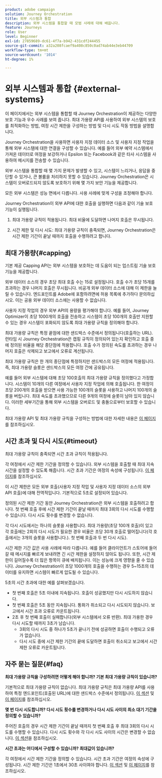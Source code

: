 ```yaml
---
product: adobe campaign
solution: Journey Orchestration
title: 외부 시스템과 통합
description: 외부 시스템을 통합할 때 모범 사례에 대해 배웁니다.
feature: Journeys
role: User
level: Beginner
exl-id: 27859689-dc61-4f7a-b942-431cdf244455
source-git-commit: a32a208fcaef9a408c850c0ad74ab44e3eb44709
workflow-type: tm+mt
source-wordcount: '1014'
ht-degree: 1%

---
```


# 외부 시스템과 통합 {#external-systems}

이 페이지에서는 외부 시스템을 통합할 때 Journey Orchestration이 제공하는 다양한 보호 기능과 우수 사례를 보여 줍니다. 최대 가용량 API를 사용하여 외부 시스템의 보호를 최적화하는 방법, 여정 시간 제한을 구성하는 방법 및 다시 시도 작동 방법을 설명합니다.

Journey Orchestration을 사용하면 사용자 지정 데이터 소스 및 사용자 지정 작업을 통해 외부 시스템에 대한 연결을 구성할 수 있습니다. 예를 들어 외부 예약 시스템에서 가져온 데이터로 여정을 보강하거나 Epsilon 또는 Facebook과 같은 타사 시스템을 사용하여 메시지를 전송할 수 있습니다.

외부 시스템을 통합할 때 몇 가지 문제가 발생할 수 있고, 시스템이 느리거나, 응답을 중단할 수 있거나, 큰 볼륨을 처리하지 못할 수 있습니다. Journey Orchestration은 시스템이 오버로드되지 않도록 보호하기 위해 몇 가지 보안 기능을 제공합니다.

모든 외부 시스템은 성능 면에서 다릅니다. 사용 사례에 맞게 구성을 조정해야 합니다.

Journey Orchestration이 외부 API에 대한 호출을 실행하면 다음과 같이 기술 보호 기능이 실행됩니다.

1. 최대 가용량 규칙이 적용됩니다. 최대 비율에 도달하면 나머지 호출은 무시됩니다.

2. 시간 제한 및 다시 시도: 최대 가용량 규칙이 충족되면, Journey Orchestration은 시간 제한 기간이 끝날 때까지 호출을 수행하려고 합니다.

## 최대 가용량{#capping}

기본 제공 Capping API는 외부 시스템을 보호하는 데 도움이 되는 업스트림 기술 보호 기능을 제공합니다.

외부 데이터 소스의 경우 초당 최대 호출 수는 15로 설정됩니다. 호출 수가 초당 15개를 초과하는 경우 나머지 호출은 무시됩니다. 비공개 외부 데이터 소스에 대해 이 제한을 늘릴 수 있습니다. 엔드포인트를 Adobe에 포함하려면에 허용 목록에 추가하다 문의하십시오. 이는 공용 외부 데이터 소스에는 사용할 수 없습니다.

사용자 지정 작업의 경우 외부 API의 용량을 평가해야 합니다. 예를 들어, Journey Optimizer이 초당 1000개의 호출을 전송하고 시스템이 초당 100개의 호출만 지원할 수 있는 경우 시스템이 포화되지 않도록 최대 가용량 규칙을 정의해야 합니다.

최대 가용량 규칙은 특정 끝점에 대한 샌드박스 수준에서 정의됩니다(호출하는 URL). 런타임 시 Journey Orchestration은 캡핑 규칙이 정의되어 있는지 확인하고 호출 중에 정의된 비율을 해당 종단점에 적용합니다. 호출 수가 정의된 속도를 초과하는 경우 나머지 호출은 삭제되고 보고에서 오류로 계산됩니다.

최대 가용량 규칙은 한 개의 종단점에 특정하지만 샌드박스의 모든 여정에 적용됩니다. 즉, 최대 가용량 슬롯은 샌드박스의 모든 여정 간에 공유됩니다.

예를 들어 외부 시스템에 대해 초당 100호출의 최대 가용량 규칙을 정의했다고 가정합니다. 시스템이 10개의 다른 여정에서 사용자 지정 작업에 의해 호출됩니다. 한 여정이 초당 200개의 호출을 받으면 사용 가능한 100개의 슬롯을 사용하고 나머지 100개의 슬롯을 버립니다. 최대 속도를 초과했으므로 다른 9개의 여정에 슬롯이 남아 있지 않습니다. 이러한 세부기간을 통해 외부 시스템을 오버로드 및 충돌으로부터 보호할 수 있습니다.

최대 가용량 API 및 최대 가용량 규칙을 구성하는 방법에 대한 자세한 내용은 [이 페이지](../api/capping.md)를 참조하십시오.

## 시간 초과 및 다시 시도{#timeout}

최대 가용량 규칙이 충족되면 시간 초과 규칙이 적용됩니다.

각 여정에서 시간 제한 기간을 정의할 수 있습니다. 외부 시스템을 호출할 때 최대 지속 시간을 설정할 수 있도록 해줍니다. 시간 초과 기간은 여정의 속성에 구성됩니다. [이 페이지](../building-journeys/changing-properties.md#timeout_and_error)를 참조하십시오.

이 시간 제한은 모든 외부 호출(사용자 지정 작업 및 사용자 지정 데이터 소스의 외부 API 호출)에 대해 전역적입니다. 기본적으로 5초로 설정되어 있습니다.

정의된 시간 제한 기간 동안 Journey Orchestration은 외부 시스템을 호출하려고 합니다. 첫 번째 호출 후에 시간 제한 기간이 끝날 때까지 최대 3회의 다시 시도를 수행할 수 있습니다. 다시 시도 횟수를 변경할 수 없습니다.

각 다시 시도에서는 하나의 슬롯을 사용합니다. 최대 가용량(초당 100개 호출)이 있고 각 호출에는 2회의 다시 시도가 필요한 경우 비율은 초당 30개 호출로 떨어집니다(각 호출에서는 3개의 슬롯을 사용합니다.). 첫 번째 호출과 두 번 다시 시도).

시간 제한 기간 값은 사용 사례에 따라 다릅니다. 예를 들어 클라이언트가 스토어에 들어갈 때 메시지를 빠르게 보내려면 긴 시간 제한을 설정하지 않아도 됩니다. 또한, 시간 제한이 길어질수록 더 많은 항목이 큐에 배치됩니다. 이는 성능에 크게 영향을 줄 수 있습니다. Journey Orchestration이 초당 1000개의 호출을 수행하는 경우 5~15초의 데이터를 유지하면 시스템이 빠르게 압도될 수 있습니다.

5초의 시간 초과에 대한 예를 살펴보겠습니다.

* 첫 번째 호출은 5초 이내에 지속됩니다. 호출이 성공했지만 다시 시도하지 않습니다.
* 첫 번째 호출은 5초 동안 지속됩니다. 통화가 취소되고 다시 시도되지 않습니다. 보고에서 시간 초과 오류로 카운트됩니다.
* 2초 후 첫 번째 호출이 실패합니다(외부 시스템에서 오류 반환). 최대 가용한 경우 다시 시도할 때까지 3초가 남습니다.
   * 3회의 다시 시도 중 하나가 5초가 끝나기 전에 성공하면 호출이 수행되고 오류가 없습니다.
   * 다시 시도 중에 시간 제한 기간의 끝에 도달하면 호출이 취소되고 보고에서 시간 제한 오류로 카운트됩니다.

## 자주 묻는 질문{#faq}

**최대 가용량 규칙을 구성하려면 어떻게 해야 합니까? 기본 최대 가용량 규칙이 있습니까?**

기본적으로 최대 가용량 규칙이 없습니다. 최대 가용량 규칙은 최대 가용량 API를 사용하여 특정 엔드포인트(호출된 URL)에 대한 샌드박스 수준에서 정의됩니다. [이 섹션](../about/external-systems.md#capping) 및 [이 페이지](../api/capping.md)를 참조하십시오.

**몇 번 다시 시도합니까? 다시 시도 횟수를 변경하거나 다시 시도 사이의 최소 대기 기간을 정의할 수 있습니까?**

주어진 호출의 경우 시간 제한 기간이 끝날 때까지 첫 번째 호출 후 최대 3회의 다시 시도를 수행할 수 있습니다. 다시 시도 횟수와 각 다시 시도 사이의 시간은 변경할 수 없습니다. [이 섹션](../about/external-systems.md#timeout)을 참조하십시오.

**시간 초과는 어디에서 구성할 수 있습니까? 최대값이 있습니까?**

각 여정에서 시간 제한 기간을 정의할 수 있습니다. 시간 초과 기간은 여정의 속성에 구성됩니다. 시간 제한 기간은 1초에서 30초 사이여야 합니다. [이 섹션](../about/external-systems.md#timeout) 및 [이 페이지](../building-journeys/changing-properties.md#timeout_and_error)를 참조하십시오.